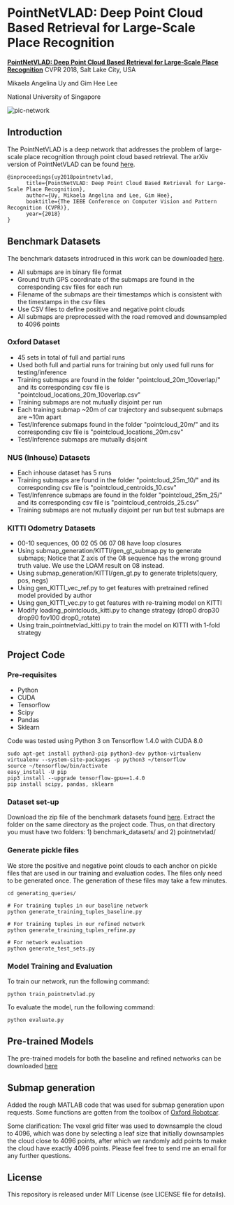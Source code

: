 # PointNetVLAD: Deep Point Cloud Based Retrieval for Large-Scale Place Recognition
**[PointNetVLAD: Deep Point Cloud Based Retrieval for Large-Scale Place Recognition](https://arxiv.org/abs/1804.03492)** CVPR 2018, Salt Lake City, USA

Mikaela Angelina Uy and Gim Hee Lee

National University of Singapore

![pic-network](network_architecture4.png)

## Introduction
The PointNetVLAD is a deep network that addresses the problem of large-scale place recognition through point cloud based retrieval. The arXiv version of PointNetVLAD can be found [here](https://arxiv.org/abs/1804.03492).
```
@inproceedings{uy2018pointnetvlad,
      title={PointNetVLAD: Deep Point Cloud Based Retrieval for Large-Scale Place Recognition},
      author={Uy, Mikaela Angelina and Lee, Gim Hee},
      booktitle={The IEEE Conference on Computer Vision and Pattern Recognition (CVPR)},
      year={2018}
}
```
## Benchmark Datasets
The benchmark datasets introdruced in this work can be downloaded [here](https://drive.google.com/open?id=1Wn1Lvvk0oAkwOUwR0R6apbrekdXAUg7D).
* All submaps are in binary file format
* Ground truth GPS coordinate of the submaps are found in the corresponding csv files for each run
* Filename of the submaps are their timestamps which is consistent with the timestamps in the csv files
* Use CSV files to define positive and negative point clouds
* All submaps are preprocessed with the road removed and downsampled to 4096 points

### Oxford Dataset
* 45 sets in total of full and partial runs
* Used both full and partial runs for training but only used full runs for testing/inference
* Training submaps are found in the folder "pointcloud_20m_10overlap/" and its corresponding csv file is "pointcloud_locations_20m_10overlap.csv"
* Training submaps are not mutually disjoint per run
* Each training submap ~20m of car trajectory and subsequent submaps are ~10m apart
* Test/Inference submaps found in the folder "pointcloud_20m/" and its corresponding csv file is "pointcloud_locations_20m.csv"
* Test/Inference submaps are mutually disjoint

### NUS (Inhouse) Datasets

* Each inhouse dataset has 5 runs
* Training submaps are found in the folder "pointcloud_25m_10/" and its corresponding csv file is "pointcloud_centroids_10.csv"
* Test/Infenrence submaps are found in the folder "pointcloud_25m_25/" and its corresponding csv file is "pointcloud_centroids_25.csv"
* Training submaps are not mutually disjoint per run but test submaps are

### KITTI Odometry Datasets
* 00-10 sequences, 00 02 05 06 07 08 have loop closures
* Using submap_generation/KITTI/gen_gt_submap.py to generate submaps; Notice that Z axis of the 08 sequence has the wrong ground truth value. We use the LOAM result on 08 instead.
* Using submap_generation/KITTI/gen_gt.py to generate triplets(query, pos, negs)
* Using gen_KITTI_vec_ref.py to get features with pretrained refined model provided by author
* Using gen_KITTI_vec.py to get features with re-training model on KITTI
* Modify loading_pointclouds_kitti.py to change strategy (drop0 drop30 drop90 fov100 drop0_rotate)
* Using train_pointnetvlad_kitti.py to train the model on KITTI with 1-fold strategy

## Project Code

### Pre-requisites
* Python
* CUDA
* Tensorflow 
* Scipy
* Pandas
* Sklearn

Code was tested using Python 3 on Tensorflow 1.4.0 with CUDA 8.0

```
sudo apt-get install python3-pip python3-dev python-virtualenv
virtualenv --system-site-packages -p python3 ~/tensorflow
source ~/tensorflow/bin/activate
easy_install -U pip
pip3 install --upgrade tensorflow-gpu==1.4.0
pip install scipy, pandas, sklearn
```
### Dataset set-up
Download the zip file of the benchmark datasets found [here](https://drive.google.com/open?id=1rflmyfZ1v9cGGH0RL4qXRrKhg-8A-U9q). Extract the folder on the same directory as the project code. Thus, on that directory you must have two folders: 1) benchmark_datasets/ and 2) pointnetvlad/

### Generate pickle files
We store the positive and negative point clouds to each anchor on pickle files that are used in our training and evaluation codes. The files only need to be generated once. The generation of these files may take a few minutes.

```
cd generating_queries/ 

# For training tuples in our baseline network
python generate_training_tuples_baseline.py

# For training tuples in our refined network
python generate_training_tuples_refine.py

# For network evaluation
python generate_test_sets.py
```

### Model Training and Evaluation
To train our network, run the following command:
```
python train_pointnetvlad.py
```
To evaluate the model, run the following command:
```
python evaluate.py
```

## Pre-trained Models
The pre-trained models for both the baseline and refined networks can be downloaded [here](https://drive.google.com/open?id=1wYsJmfd2yfbK9DHjFHwEeU1a_x35od61)

## Submap generation
Added the rough MATLAB code that was used for submap generation upon requests. Some functions are gotten from the toolbox of [Oxford Robotcar](https://robotcar-dataset.robots.ox.ac.uk/).

Some clarification: The voxel grid filter was used to downsample the cloud to 4096, which was done by selecting a leaf size that initially downsamples the cloud close to 4096 points, after which we randomly add points to make the cloud have exactly 4096 points. Please feel free to send me an email for any further questions.

## License
This repository is released under MIT License (see LICENSE file for details).
